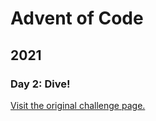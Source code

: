 # Advent of Code

## 2021

### Day 2: Dive!

[Visit the original challenge page.](https://adventofcode.com/2021/day/2)